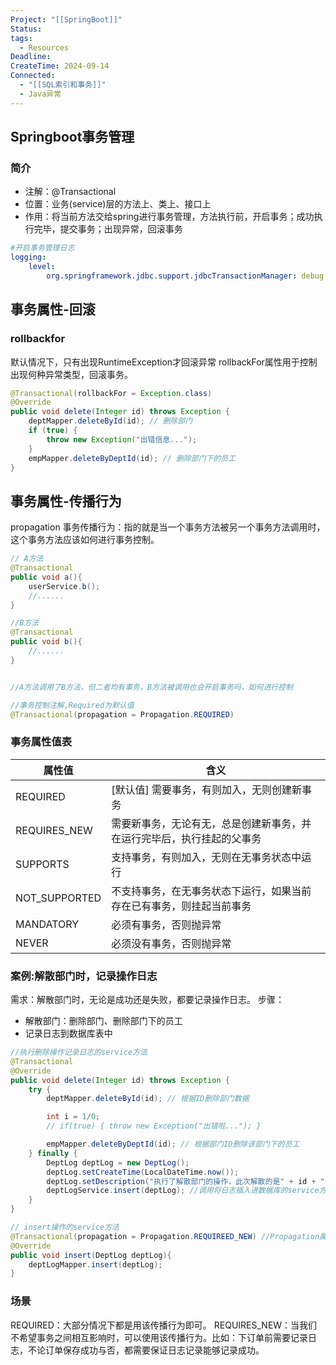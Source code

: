 ```yaml
---
Project: "[[SpringBoot]]"
Status: 
tags:
  - Resources
Deadline: 
CreateTime: 2024-09-14
Connected:
  - "[[SQL索引和事务]]"
  - Java异常
---
```

## Springboot事务管理
### 简介

- 注解：@Transactional
- 位置：业务(service)层的方法上、类上、接口上
- 作用：将当前方法交给spring进行事务管理，方法执行前，开启事务；成功执行完毕，提交事务；出现异常，回滚事务

```yml
#开启事务管理日志
logging:
	level:
		org.springframework.jdbc.support.jdbcTransactionManager: debug
```

## 事务属性-回滚
### rollbackfor
默认情况下，只有出现RuntimeException才回滚异常 rollbackFor属性用于控制出现何种异常类型，回滚事务。

```java
@Transactional(rollbackFor = Exception.class)
@Override
public void delete(Integer id) throws Exception {
    deptMapper.deleteById(id); // 删除部门
    if (true) {
        throw new Exception("出错信息...");
    }
    empMapper.deleteByDeptId(id); // 删除部门下的员工
}

```

## 事务属性-传播行为
propagation
事务传播行为：指的就是当一个事务方法被另一个事务方法调用时，这个事务方法应该如何进行事务控制。
```java
// A方法
@Transactional
public void a(){
	userService.b();
	//......
}

//B方法 
@Transactional
public void b(){
	//......
}


//A方法调用了B方法，但二者均有事务，B方法被调用也会开启事务吗，如何进行控制
```

```java
//事务控制注解,Required为默认值
@Transactional(propagation = Propagation.REQUIRED) 
```

### 事务属性值表
| 属性值           | 含义                                  |
| ------------- | ----------------------------------- |
| REQUIRED      | [默认值] 需要事务，有则加入，无则创建新事务             |
| REQUIRES_NEW  | 需要新事务，无论有无，总是创建新事务，并在运行完毕后，执行挂起的父事务 |
| SUPPORTS      | 支持事务，有则加入，无则在无事务状态中运行               |
| NOT_SUPPORTED | 不支持事务，在无事务状态下运行，如果当前存在已有事务，则挂起当前事务  |
| MANDATORY     | 必须有事务，否则抛异常                         |
| NEVER         | 必须没有事务，否则抛异常                        |
### 案例:解散部门时，记录操作日志
需求：解散部门时，无论是成功还是失败，都要记录操作日志。
步骤：
- 解散部门：删除部门、删除部门下的员工
- 记录日志到数据库表中

```java
//执行删除操作记录日志的service方法
@Transactional
@Override
public void delete(Integer id) throws Exception {
    try {
        deptMapper.deleteById(id); // 根据ID删除部门数据

        int i = 1/0;
        // if(true) { throw new Exception("出错啦..."); }

        empMapper.deleteByDeptId(id); // 根据部门ID删除该部门下的员工
    } finally {
        DeptLog deptLog = new DeptLog();
        deptLog.setCreateTime(LocalDateTime.now());
        deptLog.setDescription("执行了解散部门的操作，此次解散的是" + id + "号部门");
        deptLogService.insert(deptLog); //调用将日志插入进数据库的service方法
    }
}

// insert操作的service方法
@Transactional(propagation = Propagation.REQUIREED_NEW) //Propagation属性为REQUIRED就会导致加入到父事务中，从而导致父事务发生异常无法调用子事务的方法
@Override
public void insert(DeptLog deptLog){
	deptLogMapper.insert(deptLog);
}

```

### 场景
REQUIRED：大部分情况下都是用该传播行为即可。
REQUIRES_NEW：当我们不希望事务之间相互影响时，可以使用该传播行为。比如：下订单前需要记录日志，不论订单保存成功与否，都需要保证日志记录能够记录成功。